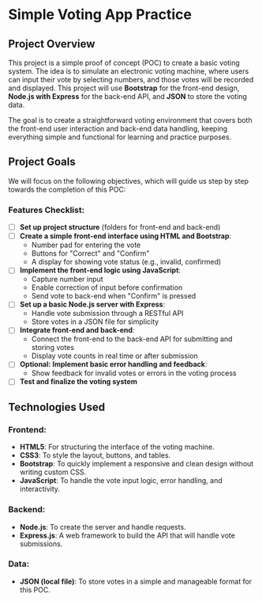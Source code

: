 # Simple Voting App Practice

## Project Overview
This project is a simple proof of concept (POC) to create a basic voting system. The idea is to simulate an electronic voting machine, where users can input their vote by selecting numbers, and those votes will be recorded and displayed. This project will use **Bootstrap** for the front-end design, **Node.js with Express** for the back-end API, and **JSON** to store the voting data.

The goal is to create a straightforward voting environment that covers both the front-end user interaction and back-end data handling, keeping everything simple and functional for learning and practice purposes.

## Project Goals
We will focus on the following objectives, which will guide us step by step towards the completion of this POC:

### Features Checklist:
- [ ] **Set up project structure** (folders for front-end and back-end)
- [ ] **Create a simple front-end interface using HTML and Bootstrap**:
  - Number pad for entering the vote
  - Buttons for "Correct" and "Confirm"
  - A display for showing vote status (e.g., invalid, confirmed)
- [ ] **Implement the front-end logic using JavaScript**:
  - Capture number input
  - Enable correction of input before confirmation
  - Send vote to back-end when "Confirm" is pressed
- [ ] **Set up a basic Node.js server with Express**:
  - Handle vote submission through a RESTful API
  - Store votes in a JSON file for simplicity
- [ ] **Integrate front-end and back-end**:
  - Connect the front-end to the back-end API for submitting and storing votes
  - Display vote counts in real time or after submission
- [ ] **Optional: Implement basic error handling and feedback**:
  - Show feedback for invalid votes or errors in the voting process
- [ ] **Test and finalize the voting system**

## Technologies Used

### Frontend:
- **HTML5**: For structuring the interface of the voting machine.
- **CSS3**: To style the layout, buttons, and tables.
- **Bootstrap**: To quickly implement a responsive and clean design without writing custom CSS.
- **JavaScript**: To handle the vote input logic, error handling, and interactivity.

### Backend:
- **Node.js**: To create the server and handle requests.
- **Express.js**: A web framework to build the API that will handle vote submissions.

### Data:
- **JSON (local file)**: To store votes in a simple and manageable format for this POC.
